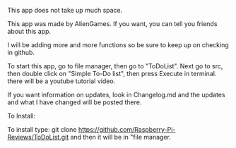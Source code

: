 This app does not take up much space.

This app was made by AlienGames. If you want,
you can tell you friends about this app.

I will be adding more and more functions so be sure to
keep up on checking in github.

To start this app, go to file manager, then go to "ToDoList". Next go to src, 
then double click on "Simple To-Do list", then press Execute in terminal.
there will be a youtube tutorial video.

If you want information on updates, look in Changelog.md and 
the updates and what I have changed will be posted there.

To Install:

To install type: git clone https://github.com/Raspberry-Pi-Reviews/ToDoList.git and
then it will be in "file manager.

